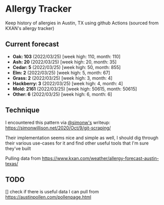 # Allergy Tracker

Keep history of allergies in Austin, TX using github Actions (sourced from KXAN's allergy tracker)

## Current forecast
<!-- INJECT FORECAST -->
- **Oak: 103** (2022/03/25)  [week high: 110, month: 110]
- **Ash: 20** (2022/03/25)  [week high: 20, month: 35]
- **Cedar: 5** (2022/03/25)  [week high: 50, month: 855]
- **Elm: 2** (2022/03/25)  [week high: 5, month: 67]
- **Grass: 2** (2022/03/25)  [week high: 3, month: 4]
- **Hackberry: 3** (2022/03/25)  [week high: 4, month: 4]
- **Mold: 2161** (2022/03/25)  [week high: 50615, month: 50615]
- **Other: 6** (2022/03/25)  [week high: 6, month: 6]
<!-- END INJECT FORECAST -->

## Technique

I encountered this pattern via [@simonw's](https://github.com/simonw) writeup: https://simonwillison.net/2020/Oct/9/git-scraping/

Their implementation seems nice and simple as well, I should dig through their various use-cases for it and find other useful tools that I'm sure they've built

Pulling data from https://www.kxan.com/weather/allergy-forecast-austin-texas/

## TODO

[] check if there is useful data I can pull from https://austinpollen.com/pollenpage.html
